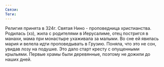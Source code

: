 ```yaml
---
Связи:
Теги:
---
```

Религия принята в 324г.
Святая Нино - проповедница христианства.
Родилась (хз), жила с родителями в Иерусалиме, отец постригся в манахи, мама при монастыре ухаживала за малыми.
Во сне ей явилась мария и велела идти проповедывать в Грузию. Поняла, что это не сон, увидав лозу на подушке.
Это дало старт кресту с опущенными крыльями.
Первые храмы были деревянные, поэтому не дожили до наших дней.